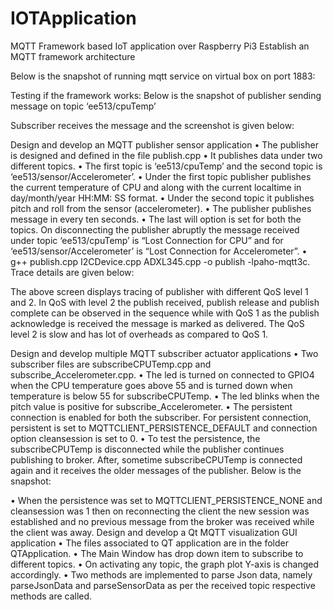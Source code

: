 # IOTApplication
MQTT Framework based IoT application over Raspberry Pi3
Establish an MQTT framework architecture

Below is the snapshot of running mqtt service on virtual box on port 1883:
 
Testing if the framework works:
Below is the snapshot of publisher sending message on topic ‘ee513/cpuTemp’
 
Subscriber receives the message and the screenshot is given below:
 

Design and develop an MQTT publisher sensor application
•	The publisher is designed and defined in the file publish.cpp
•	It publishes data under two different topics.
•	The first topic is ‘ee513/cpuTemp’ and the second topic is ‘ee513/sensor/Accelerometer’.
•	Under the first topic publisher publishes the current temperature of CPU and along with the current localtime in day/month/year HH:MM: SS format.
•	Under the second topic it publishes pitch and roll from the sensor (accelerometer).
•	The publisher publishes message in every ten seconds.
•	The last will option is set for both the topics. On disconnecting the publisher abruptly the message received under topic ‘ee513/cpuTemp’ is “Lost Connection for CPU” and for ‘ee513/sensor/Accelerometer’ is “Lost Connection for Accelerometer”.
•	g++ publish.cpp I2CDevice.cpp ADXL345.cpp -o publish -lpaho-mqtt3c.
Trace details are given below:
 

The above screen displays tracing of publisher with different QoS level 1 and 2. In QoS with level 2 the publish received, publish release and publish complete can be observed in the sequence while with QoS 1 as the publish acknowledge is received the message is marked as delivered. The QoS level 2 is slow and has lot of overheads as compared to QoS 1.

Design and develop multiple MQTT subscriber actuator applications
•	Two subscriber files are subscribeCPUTemp.cpp and subscribe_Accelerometer.cpp.
•	The led is turned on connected to GPIO4 when the CPU temperature goes above 55 and is turned down when temperature is below 55 for subscribeCPUTemp.
•	The led blinks when the pitch value is positive for subscribe_Accelerometer.
•	The persistent connection is enabled for both the subscriber. For persistent connection, persistent is set to MQTTCLIENT_PERSISTENCE_DEFAULT and connection option cleansession is set to 0.
•	To test the persistence, the subscribeCPUTemp is disconnected while the publisher continues publishing to broker. After, sometime subscribeCPUTemp is connected again and it receives the older messages of the publisher. Below is the snapshot:
  

•	When the persistence was set to MQTTCLIENT_PERSISTENCE_NONE and cleansession was 1 then on reconnecting the client the new session was established and no previous message from the broker was received while the client was away.
Design and develop a Qt MQTT visualization GUI application
•	The files associated to QT application are in the folder QTApplication.
•	The Main Window has drop down item to subscribe to different topics.
•	On activating any topic, the graph plot Y-axis is changed accordingly.
•	Two methods are implemented to parse Json data, namely parseJsonData and parseSensorData as per the received topic respective methods are called.
 
